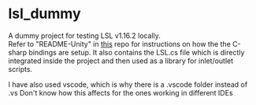 # lsl_dummy

A dummy project for testing LSL v1.16.2 locally.  
Refer to "README-Unity" in [this]((https://github.com/labstreaminglayer/liblsl-Csharp?tab=readme-ov-file)https://github.com/labstreaminglayer/liblsl-Csharp?tab=readme-ov-file) repo for instructions on how the the C-sharp bindings are setup. It also contains the LSL.cs file which is directly integrated inside the project and then used as a library for inlet/outlet scripts.  
  
I have also used vscode, which is why there is a .vscode folder instead of .vs
Don't know how this affects for the ones working in different IDEs
